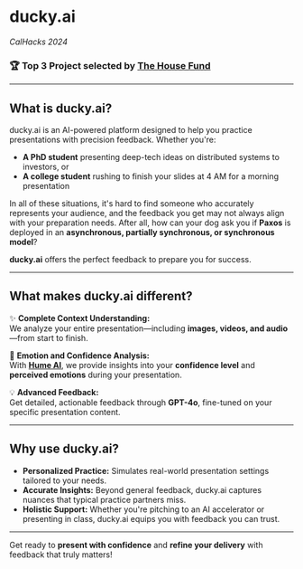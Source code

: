 # **ducky.ai**  
*CalHacks 2024*  

### 🏆 **Top 3 Project** selected by [The House Fund](https://www.thehouse.fund/)

---

## **What is ducky.ai?**  
ducky.ai is an AI-powered platform designed to help you practice presentations with precision feedback. Whether you're:  
- **A PhD student** presenting deep-tech ideas on distributed systems to investors, or  
- **A college student** rushing to finish your slides at 4 AM for a morning presentation  

In all of these situations, it's hard to find someone who accurately represents your audience, and the feedback you get may not always align with your preparation needs. After all, how can your dog ask you if **Paxos** is deployed in an **asynchronous, partially synchronous, or synchronous model**?

**ducky.ai** offers the perfect feedback to prepare you for success.

---

## **What makes ducky.ai different?**  
✨ **Complete Context Understanding:**  
We analyze your entire presentation—including **images, videos, and audio**—from start to finish.

🤖 **Emotion and Confidence Analysis:**  
With **[Hume AI](https://www.hume.ai/)**, we provide insights into your **confidence level** and **perceived emotions** during your presentation.

💡 **Advanced Feedback:**  
Get detailed, actionable feedback through **GPT-4o**, fine-tuned on your specific presentation content.

---

## **Why use ducky.ai?**  
- **Personalized Practice:** Simulates real-world presentation settings tailored to your needs.  
- **Accurate Insights:** Beyond general feedback, ducky.ai captures nuances that typical practice partners miss.  
- **Holistic Support:** Whether you're pitching to an AI accelerator or presenting in class, ducky.ai equips you with feedback you can trust.  

---

Get ready to **present with confidence** and **refine your delivery** with feedback that truly matters!
